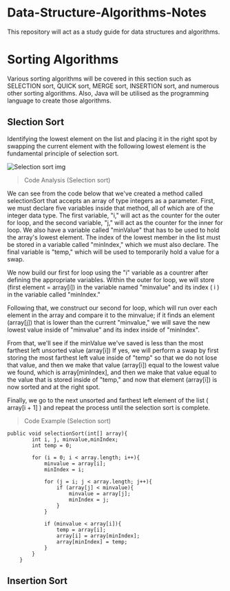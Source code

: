 # Data-Structure-Algorithms-Notes
This repository will act as a study guide for data structures and algorithms.

# Sorting Algorithms
Various sorting algorithms will be covered in this section such as SELECTION sort, QUICK sort, MERGE sort, INSERTION sort, and numerous other sorting algorithms. Also, Java will be utilised as the programming language to create those algorithms.

## Slection Sort
Identifying the lowest element on the list and placing it in the right spot by swapping the current element with the following lowest element is the fundamental principle of selection sort.

![Selection sort img](https://user-images.githubusercontent.com/99833243/178199013-8704fa67-9ddf-4353-9371-bb0e53e382ca.png)

> Code Analysis (Selection sort)

We can see from the code below that we've created a method called selectionSort that accepts an array of type integers as a parameter. First, we must declare five variables inside that method, all of which are of the integer data type. The first variable, "i," will act as the counter for the outer for loop, and the second variable, "j," will act as the counter for the inner for loop. We also have a variable called "minValue" that has to be used to hold the array's lowest element. The index of the lowest member in the list must be stored in a variable called "minIndex," which we must also declare. The final variable is "temp," which will be used to temporarily hold a value for a swap.

We now build our first for loop using the "i" variable as a countrer after defining the appropriate variables. Within the outer for loop, we will store (first element = array[i]) in the variable named "minvalue" and its index ( i ) in the variable called "minIndex."

Following that, we construct our second for loop, which will run over each element in the array and compare it to the minvalue; if it finds an element (array[j]) that is lower than the current "minvalue," we will save the new lowest value inside of "minvalue" and its index inside of "minIndex".

From that, we'll see if the minValue we've saved is less than the most farthest left unsorted value (array[i]) If yes, we will perform a swap by first storing the most farthest left value inside of "temp" so that we do not lose that value, and then we make that value (array[i]) equal to the lowest value we found, which is array[minIndex], and then we make that value equal to the value that is stored inside of "temp," and now that element (array[i]) is now sorted and at the right spot.

Finally, we go to the next unsorted and farthest left element of the list ( array[i + 1] ) and repeat the process until the selection sort is complete.

> Code Example (Selection sort)

```
public void selectionSort(int[] array){
        int i, j, minvalue,minIndex;
        int temp = 0;

        for (i = 0; i < array.length; i++){
            minvalue = array[i];
            minIndex = i;

            for (j = i; j < array.length; j++){
                if (array[j] < minvalue){
                    minvalue = array[j];
                    minIndex = j;
                }
            }

            if (minvalue < array[i]){
                temp = array[i];
                array[i] = array[minIndex];
                array[minIndex] = temp;
            }
        }
    }
```
    
## Insertion Sort
    
